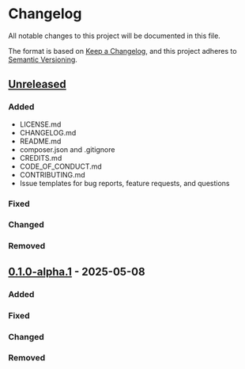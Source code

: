 # Changelog

All notable changes to this project will be documented in this file.

The format is based on [Keep a Changelog](https://keepachangelog.com/en/1.1.0/),
and this project adheres to [Semantic Versioning](https://semver.org/spec/v2.0.0.html).

## [Unreleased]

### Added

- LICENSE.md
- CHANGELOG.md
- README.md
- composer.json and .gitignore
- CREDITS.md
- CODE_OF_CONDUCT.md
- CONTRIBUTING.md
- Issue templates for bug reports, feature requests, and questions

### Fixed

### Changed

### Removed

## [0.1.0-alpha.1] - 2025-05-08

### Added

### Fixed

### Changed

### Removed

[unreleased]: https://github.com/webkinder/sproutset/compare/v0.1.0-alpha.1...develop
[0.1.0-alpha.1]: https://github.com/webkinder/sproutset/releases/tag/v0.1.0-alpha.1